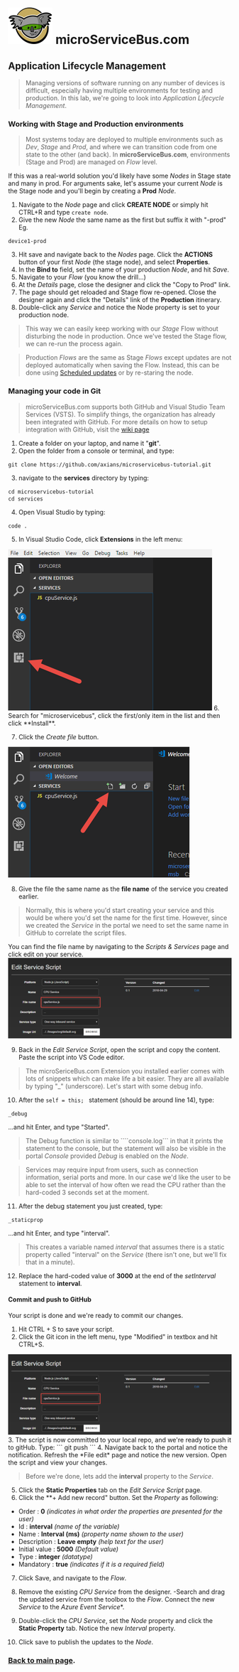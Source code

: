 # <img src="./img/msb-logo.png" alt="Node.js" /> microServiceBus.com 

## Application Lifecycle Management
>Managing versions of software running on any number of devices is difficult, especially having multiple environments for testing and production. In this lab, we're going to look into *Application Lifecycle Management*.


### Working with Stage and Production environments
>Most systems today are deployed to multiple environments such as *Dev*, *Stage* and *Prod*, and where we can transition code from one state to the other (and back). In **microServiceBus.com**, environments (Stage and Prod) are managed on *Flow* level. 

If this was a real-world solution you'd likely have some *Nodes* in Stage state and many in prod. For arguments sake, let's assume your current *Node* is the Stage node and you'll begin by creating a **Prod** *Node*.

1. Navigate to the *Node* page and click **CREATE NODE** or simply hit CTRL+R and type ```create node```.
2. Give the new *Node* the same name as the first but suffix it with "-prod" Eg.
```
device1-prod
```
3. Hit save and navigate back to the *Nodes* page. Click the **ACTIONS** button of your first *Node* (the stage node), and select **Properties**.
4. In the **Bind to** field, set the name of your production *Node*, and hit *Save*.
5. Navigate to your *Flow* (you know the drill...)
6. At the *Details* page, close the designer and click the "Copy to Prod" link.
7. The page should get reloaded and Stage flow re-opened. Close the designer again and click the "Details" link of the **Production** itinerary.
8. Double-click any *Service* and notice the Node property is set to your production node.
>This way we can easily keep working with our *Stage* Flow without disturbing the node in production. Once we've tested the Stage flow, we can re-run the process again.

>Production *Flows* are the same as Stage *Flows* except updates are not deployed automatically  when saving the Flow. Instead, this can be done using [Scheduled updates](https://microservicebus.com/ScheduleMaintenance) or by re-staring the node.

### Managing your code in Git
>microServiceBus.com supports both GitHub and Visual Studio Team Services (VSTS). To simplify things, the organization has already been integrated with GitHub. For more details on how to setup integration with GitHub, visit the [wiki page](https://microservicebus.com/Wiki/View/1046)

1. Create a folder on your laptop, and name it "**git**".
2. Open the folder from a console or terminal, and type:
```
git clone https://github.com/axians/microservicebus-tutorial.git
```
3. navigate to the **services** directory by typing:
```
cd microservicebus-tutorial
cd services
```
4. Open Visual Studio by typing:
```
code .
```
5. In Visual Studio Code, click **Extensions** in the left menu:
<img src="./img/alm1.png" alt="vscode" />
6. Search for "microservicebus", click the first/only item in the list and then click **Install**.

7. Click the *Create file* button.
<img src="./img/alm2.png" alt="vscode" />

8. Give the file the same name as the **file name** of the service you created earlier.
>Normally, this is where you'd start creating your service and this would be where you'd set the name for the first time. However, since we created the *Service* in the portal we need to set the same name in GitHub to correlate the script files.

You can find the file name by navigating to the *Scripts & Services* page and click edit on your service.
<img src="./img/alm3.png" alt="vscode" />

9. Back in the *Edit Service Script*, open the script and copy the content. Paste the script into VS Code editor.

>The microSericeBus.com Extension you installed earlier comes with lots of snippets which can make life a bit easier. They are all available by typing "_" (underscore). Let's start with some debug info.

10. After the ```self = this; ``` statement (should be around line 14), type:
```
_debug
```
...and hit Enter, and type "Started".
>The Debug function is similar to ````console.log``` in that it prints the statement to the console, but the statement will also be visible in the portal *Console* provided *Debug* is enabled on the *Node*.

>Services may require input from users, such as connection information, serial ports and more. In our case we'd like the user to be able to set the interval of how often we read the CPU rather than the hard-coded 3 seconds set at the moment.

11. After the debug statement you just created, type:
```
_staticprop
```
...and hit Enter, and type "interval".

>This creates a variable named *interval* that assumes there is a static property called "interval" on the *Service* (there isn't one, but we'll fix that in a minute).

12. Replace the hard-coded value of **3000** at the end of the *setInterval* statement to **interval**.

#### Commit and push to GitHub
Your script is done and we're ready to commit our changes.  

1. Hit CTRL + S to save your script.
2. Click the Git icon in the left menu, type "Modified" in textbox and hit CTRL+S.
<img src="./img/alm3.png" alt="vscode" />
3. The script is now committed to your local repo, and we're ready to push it to gitHub. Type:
```
git push
```
4. Navigate back to the portal and notice the notification. Refresh the *File edit* page and notice the new version. Open the script and view your changes.

>Before we're done, lets add the **interval** property to the *Service*. 

5. Click the **Static Properties** tab on the *Edit Service Script* page.
6. Click the **+ Add new record" button. Set the *Property* as following:
* Order : **0** *(indicates in what order the properties are presented for the user)*
* Id : **interval** *(name of the variable)*
* Name : **Interval (ms)** *(property name shown to the user)*
* Description : **Leave empty** *(help text for the user)*
* Initial value : **5000** *(Default value)*
* Type : **integer** *(datatype)*
* Mandatory : **true** *(indicates if it is a required field)*

7. Click Save, and navigate to the *Flow*.

8. Remove the existing *CPU Service* from the designer. -Search and drag the updated service from the toolbox to the *Flow*. Connect the new *Service* to the *Azure Event Service**.
9. Double-click the *CPU Service*, set the *Node* property and click the **Static Property** tab. Notice the new *Interval* property.
10. Click save to publish the updates to the *Node*.   


### [Back to main page](./README.md).
